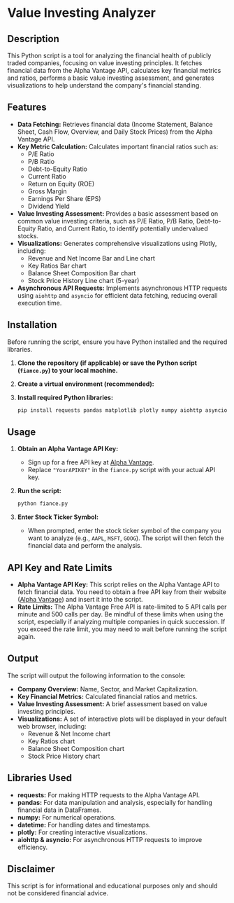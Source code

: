 # Value Investing Analyzer

## Description

This Python script is a tool for analyzing the financial health of publicly traded companies, focusing on value investing principles. It fetches financial data from the Alpha Vantage API, calculates key financial metrics and ratios, performs a basic value investing assessment, and generates visualizations to help understand the company's financial standing.

## Features

*   **Data Fetching:** Retrieves financial data (Income Statement, Balance Sheet, Cash Flow, Overview, and Daily Stock Prices) from the Alpha Vantage API.
*   **Key Metric Calculation:** Calculates important financial ratios such as:
    *   P/E Ratio
    *   P/B Ratio
    *   Debt-to-Equity Ratio
    *   Current Ratio
    *   Return on Equity (ROE)
    *   Gross Margin
    *   Earnings Per Share (EPS)
    *   Dividend Yield
*   **Value Investing Assessment:** Provides a basic assessment based on common value investing criteria, such as P/E Ratio, P/B Ratio, Debt-to-Equity Ratio, and Current Ratio, to identify potentially undervalued stocks.
*   **Visualizations:** Generates comprehensive visualizations using Plotly, including:
    *   Revenue and Net Income Bar and Line chart
    *   Key Ratios Bar chart
    *   Balance Sheet Composition Bar chart
    *   Stock Price History Line chart (5-year)
*   **Asynchronous API Requests:** Implements asynchronous HTTP requests using `aiohttp` and `asyncio` for efficient data fetching, reducing overall execution time.

## Installation

Before running the script, ensure you have Python installed and the required libraries.

1.  **Clone the repository (if applicable) or save the Python script (`fiance.py`) to your local machine.**

2.  **Create a virtual environment (recommended):**


3.  **Install required Python libraries:**

    ```bash
    pip install requests pandas matplotlib plotly numpy aiohttp asyncio
    ```

## Usage

1.  **Obtain an Alpha Vantage API Key:**
    *   Sign up for a free API key at [Alpha Vantage](https://www.alphavantage.co/).
    *   Replace `"YourAPIKEY"` in the `fiance.py` script with your actual API key.

2.  **Run the script:**

    ```bash
    python fiance.py
    ```

3.  **Enter Stock Ticker Symbol:**
    *   When prompted, enter the stock ticker symbol of the company you want to analyze (e.g., `AAPL`, `MSFT`, `GOOG`). The script will then fetch the financial data and perform the analysis.

## API Key and Rate Limits

*   **Alpha Vantage API Key:** This script relies on the Alpha Vantage API to fetch financial data. You need to obtain a free API key from their website ([Alpha Vantage](https://www.alphavantage.co/)) and insert it into the script.
*   **Rate Limits:** The Alpha Vantage Free API is rate-limited to 5 API calls per minute and 500 calls per day. Be mindful of these limits when using the script, especially if analyzing multiple companies in quick succession. If you exceed the rate limit, you may need to wait before running the script again.

## Output

The script will output the following information to the console:

*   **Company Overview:** Name, Sector, and Market Capitalization.
*   **Key Financial Metrics:** Calculated financial ratios and metrics.
*   **Value Investing Assessment:** A brief assessment based on value investing principles.
*   **Visualizations:**  A set of interactive plots will be displayed in your default web browser, including:
    *   Revenue & Net Income chart
    *   Key Ratios chart
    *   Balance Sheet Composition chart
    *   Stock Price History chart

## Libraries Used

*   **requests:** For making HTTP requests to the Alpha Vantage API.
*   **pandas:** For data manipulation and analysis, especially for handling financial data in DataFrames.
*   **numpy:** For numerical operations.
*   **datetime:** For handling dates and timestamps.
*   **plotly:** For creating interactive visualizations.
*   **aiohttp & asyncio:** For asynchronous HTTP requests to improve efficiency.

## Disclaimer

This script is for informational and educational purposes only and should not be considered financial advice.
